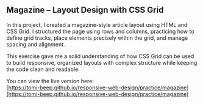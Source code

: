 ## Magazine – Layout Design with CSS Grid

In this project, I created a magazine-style article layout using HTML and CSS Grid. I structured the page using rows and columns, practicing how to define grid tracks, place elements precisely within the grid, and manage spacing and alignment.

This exercise gave me a solid understanding of how CSS Grid can be used to build responsive, organized layouts with complex structure while keeping the code clean and readable.

You can view the live version here:  
[https://tomi-beep.github.io/responsive-web-design/practice/magazine](https://tomi-beep.github.io/responsive-web-design/practice/magazine)
